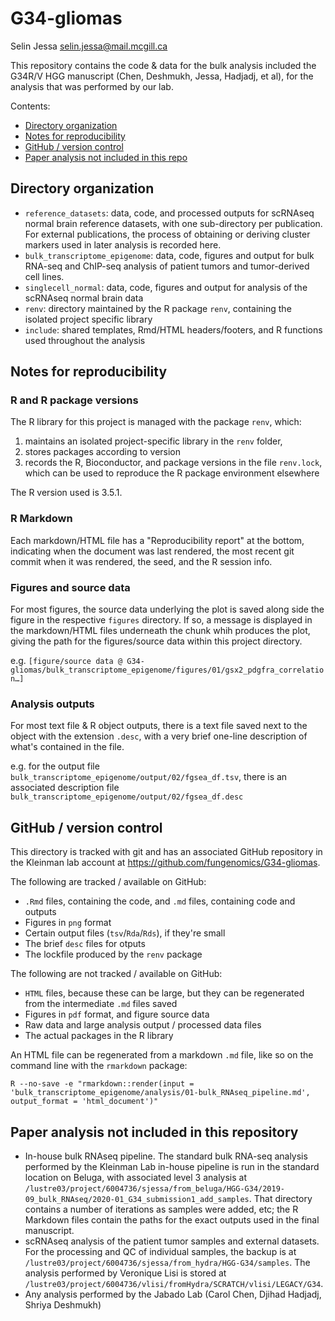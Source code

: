 
# G34-gliomas

Selin Jessa
selin.jessa@mail.mcgill.ca

This repository contains the code & data for the bulk analysis included
the G34R/V HGG manuscript (Chen, Deshmukh, Jessa, Hadjadj, et al),
for the analysis that was performed by our lab.

Contents:

* [Directory organization](https://github.com/fungenomics/G34-gliomas#directory-organization)
* [Notes for reproducibility](https://github.com/fungenomics/G34-gliomas#notes-for-reproducibility)
* [GitHub / version control](https://github.com/fungenomics/G34-gliomas#github--version-control)
* [Paper analysis not included in this repo](https://github.com/fungenomics/G34-gliomas#paper-analysis-not-included-in-this-repository)


## Directory organization

* `reference_datasets`: data, code, and processed outputs for scRNAseq
normal brain reference datasets, with one sub-directory per publication.
For external publications, the process
of obtaining or deriving cluster markers used in later analysis is recorded here.
* `bulk_transcriptome_epigenome`: data, code, figures and output for 
bulk RNA-seq and ChIP-seq analysis of patient tumors and tumor-derived cell lines.
* `singlecell_normal`: data, code, figures and output for analysis of the scRNAseq
normal brain data
* `renv`: directory maintained by the R package `renv`, containing the isolated
project specific library
* `include`: shared templates, Rmd/HTML headers/footers, and R functions used
throughout the analysis




## Notes for reproducibility


### R and R package versions

The R library for this project is managed with the package `renv`,
which:

1. maintains an isolated project-specific library in the `renv` folder,
2. stores packages according to version
3. records the R, Bioconductor, and package versions in the file `renv.lock`, which
can be used to reproduce the R package environment elsewhere

The R version used is 3.5.1.


### R Markdown

Each markdown/HTML file has a "Reproducibility report" at the bottom, indicating
when the document was last rendered, the most recent git commit when it was rendered,
the seed, and the R session info.


### Figures and source data

For most figures, the source data underlying the plot is saved along side the figure
in the respective `figures` directory. If so, a message is displayed
in the markdown/HTML files underneath the chunk whih produces the plot,
giving the path for the figures/source data within this project directory.

e.g. `[figure/source data @ G34-gliomas/bulk_transcriptome_epigenome/figures/01/gsx2_pdgfra_correlation…]`


### Analysis outputs

For most text file & R object outputs, there is a text file saved next to the object
with the extension `.desc`, with a very brief one-line description of what's contained in the file.

e.g. for the output file `bulk_transcriptome_epigenome/output/02/fgsea_df.tsv`,
there is an associated description file `bulk_transcriptome_epigenome/output/02/fgsea_df.desc`



## GitHub / version control

This directory is tracked with git and has an associated GitHub repository in the Kleinman
lab account at https://github.com/fungenomics/G34-gliomas.

The following are tracked / available on GitHub:

* `.Rmd` files, containing the code, and `.md` files, containing code and outputs
* Figures in `png` format
* Certain output files (`tsv`/`Rda`/`Rds`), if they're small
* The brief `desc` files for otputs
* The lockfile produced by the `renv` package

The following are not tracked / available on GitHub:
* `HTML` files, because these can be large, but they can be regenerated from the intermediate `.md` files saved
* Figures in `pdf` format, and figure source data
* Raw data and large analysis output / processed data files
* The actual packages in the R library 

An HTML file can be regenerated from a markdown `.md` file, like so on
the command line with the `rmarkdown` package:

`R --no-save -e "rmarkdown::render(input = 'bulk_transcriptome_epigenome/analysis/01-bulk_RNAseq_pipeline.md', output_format = 'html_document')"`


## Paper analysis not included in this repository

* In-house bulk RNAseq pipeline. The standard bulk RNA-seq analysis performed by the Kleinman Lab in-house pipeline
is run in the standard location on Beluga, with associated level 3 analysis at
`/lustre03/project/6004736/sjessa/from_beluga/HGG-G34/2019-09_bulk_RNAseq/2020-01_G34_submission1_add_samples`.
That directory contains a number of iterations as samples were added, etc;
the R Markdown files contain the paths for the exact outputs used in the final manuscript.
* scRNAseq analysis of the patient tumor samples and external datasets. For the processing and QC of individual
samples, the backup is at `/lustre03/project/6004736/sjessa/from_hydra/HGG-G34/samples`. The analysis performed by Veronique Lisi is
stored at `/lustre03/project/6004736/vlisi/fromHydra/SCRATCH/vlisi/LEGACY/G34`.
* Any analysis performed by the Jabado Lab (Carol Chen, Djihad Hadjadj, Shriya Deshmukh)


